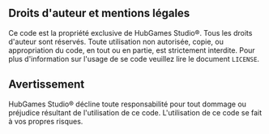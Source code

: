 ## Droits d'auteur et mentions légales

Ce code est la propriété exclusive de HubGames Studio®. Tous les droits d'auteur sont réservés. Toute utilisation non autorisée, copie, ou appropriation du code, en tout ou en partie, est strictement interdite.
Pour plus d'information sur l'usage de se code veuillez lire le document `LICENSE`.

## Avertissement

HubGames Studio® décline toute responsabilité pour tout dommage ou préjudice résultant de l'utilisation de ce code. L'utilisation de ce code se fait à vos propres risques.
